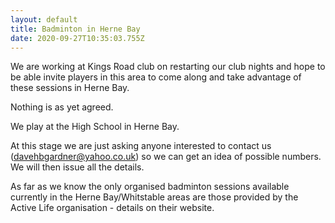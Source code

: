 ```yaml
---
layout: default
title: Badminton in Herne Bay
date: 2020-09-27T10:35:03.755Z
---
```

We are working at Kings Road club on restarting our club nights and hope to be able invite players in this area to come along and take advantage of these sessions in Herne Bay.

Nothing is as yet agreed.

We play at the High School in Herne Bay.

At this stage we are just asking anyone interested to contact us (davehbgardner@yahoo.co.uk) so we can get an idea of possible numbers. We will then issue all the details.

As far as we know the only organised badminton sessions available currently in the Herne Bay/Whitstable areas are those provided by the Active Life organisation - details on their website.